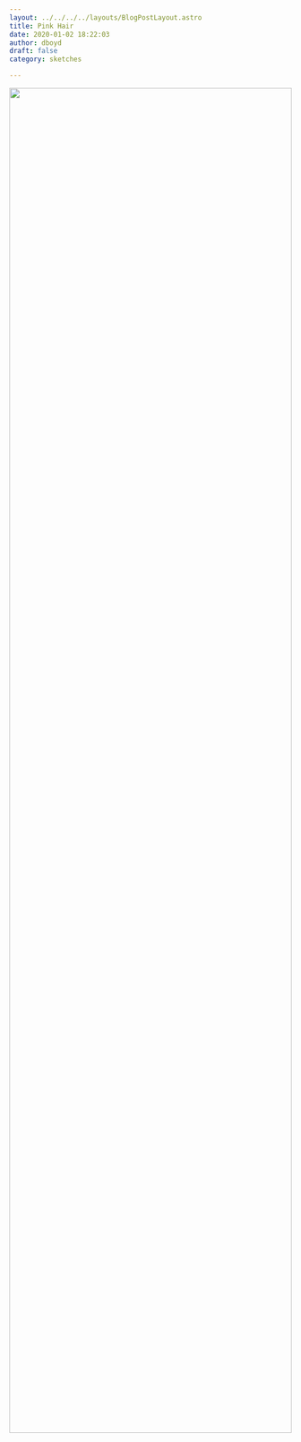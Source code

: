 ```yaml
---
layout: ../../../../layouts/BlogPostLayout.astro
title: Pink Hair
date: 2020-01-02 18:22:03
author: dboyd
draft: false
category: sketches

---
```

<img
srcset="https://img.danaboyd.com/images/2020/01/pinkBluePastelFracture002_2000.avif 2000w, https://img.danaboyd.com/images/2020/01/pinkBluePastelFracture002_1080.avif 1080w, https://img.danaboyd.com/images/2020/01/pinkBluePastelFracture002_720.avif 720w, https://img.danaboyd.com/images/2020/01/pinkBluePastelFracture002_480.avif 480w"
sizes="(max-width: 2000px) 100vw, (max-width: 1080px) 100vw, (max-width: 720px) 100vw, (max-width: 480px) 100vw"
src="https://img.danaboyd.com/images/2020/01/pinkBluePastelFracture002.jpg"
alt=""
style="width: clamp(0px, 100%, 2400px); height: auto;"
/>

